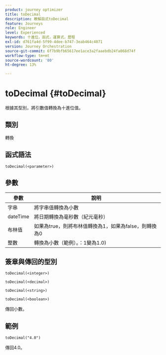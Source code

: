 ```yaml
---
product: journey optimizer
title: toDecimal
description: 瞭解函式toDecimal
feature: Journeys
role: Engineer
level: Experienced
keywords: 十進位，函式，運算式，歷程
exl-id: d761fa4d-5f99-4dee-b747-3eab464c4071
version: Journey Orchestration
source-git-commit: 6f7b9bfb65617ee1ace3a2faaebdb24fa068d74f
workflow-type: tm+mt
source-wordcount: '80'
ht-degree: 13%

---
```


# toDecimal {#toDecimal}

根據其型別，將引數值轉換為十進位值。

## 類別

轉換

## 函式語法

`toDecimal(<parameter>)`

## 參數

| 參數 | 說明 |
|--- |--- |
| 字串 | 將字串值轉換為小數 |
| dateTime | 將日期轉換為毫秒數（紀元毫秒） |
| 布林值 | 如果為true，則將布林值轉換為1，如果為false，則轉換為0 |
| 整數 | 轉換為小數（範例）。：1變為1.0) |

## 簽章與傳回的型別

`toDecimal(<integer>)`

`toDecimal(<decimal>)`

`toDecimal(<string>)`

`toDecimal(<boolean>)`

傳回小數。

## 範例

`toDecimal("4.0")`

傳回4.0。

